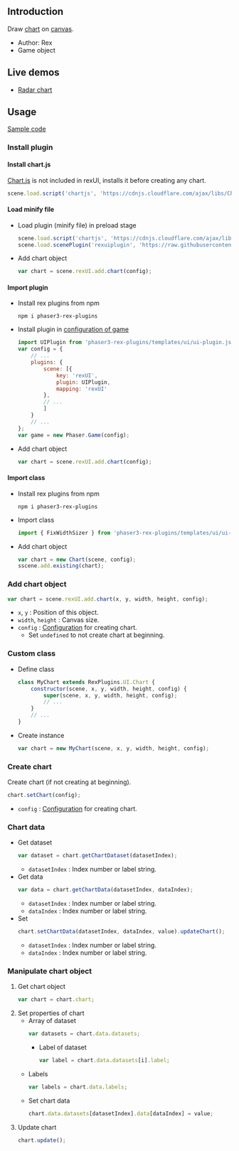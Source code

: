 ## Introduction

Draw [chart](https://www.chartjs.org/) on [canvas](canvas.md).

- Author: Rex
- Game object

## Live demos

- [Radar chart](https://codepen.io/rexrainbow/pen/qwVBNy)

## Usage

[Sample code](https://github.com/rexrainbow/phaser3-rex-notes/tree/master/examples/ui-chart)

### Install plugin

#### Install chart.js

[Chart.js](https://www.chartjs.org/) is not included in rexUI, installs it before creating any chart.

```javascript
scene.load.script('chartjs', 'https://cdnjs.cloudflare.com/ajax/libs/Chart.js/2.7.2/Chart.min.js');
```

#### Load minify file

- Load plugin (minify file) in preload stage
    ```javascript
    scene.load.script('chartjs', 'https://cdnjs.cloudflare.com/ajax/libs/Chart.js/2.7.2/Chart.min.js');
    scene.load.scenePlugin('rexuiplugin', 'https://raw.githubusercontent.com/rexrainbow/phaser3-rex-notes/master/dist/rexuiplugin.min.js', 'rexUI', 'rexUI');
    ```
- Add chart object
    ```javascript
    var chart = scene.rexUI.add.chart(config);
    ```

#### Import plugin

- Install rex plugins from npm
    ```
    npm i phaser3-rex-plugins
    ```
- Install plugin in [configuration of game](game.md#configuration)
    ```javascript
    import UIPlugin from 'phaser3-rex-plugins/templates/ui/ui-plugin.js';
    var config = {
        // ...
        plugins: {
            scene: [{
                key: 'rexUI',
                plugin: UIPlugin,
                mapping: 'rexUI'
            },
            // ...
            ]
        }
        // ...
    };
    var game = new Phaser.Game(config);
    ```
- Add chart object
    ```javascript
    var chart = scene.rexUI.add.chart(config);
    ```

#### Import class

- Install rex plugins from npm
    ```
    npm i phaser3-rex-plugins
    ```
- Import class
    ```javascript
    import { FixWidthSizer } from 'phaser3-rex-plugins/templates/ui/ui-components.js';
    ```
- Add chart object
    ```javascript    
    var chart = new Chart(scene, config);
    sscene.add.existing(chart);
    ```

### Add chart object

```javascript
var chart = scene.rexUI.add.chart(x, y, width, height, config);
```

- `x`, `y` : Position of this object.
- `width`, `height` : Canvas size.
- `config` : [Configuration](https://www.chartjs.org/docs/latest/configuration/) for creating chart.
    - Set `undefined` to not create chart at beginning.

### Custom class

- Define class
    ```javascript
    class MyChart extends RexPlugins.UI.Chart {
        constructor(scene, x, y, width, height, config) {
            super(scene, x, y, width, height, config);
            // ...
        }
        // ...
    }
    ```
- Create instance
    ```javascript
    var chart = new MyChart(scene, x, y, width, height, config);
    ```

### Create chart

Create chart (if not creating at beginning).

```javascript
chart.setChart(config);
```

- `config` : [Configuration](https://www.chartjs.org/docs/latest/configuration/) for creating chart.

### Chart data

- Get dataset
    ```javascript
    var dataset = chart.getChartDataset(datasetIndex);
    ```
    - `datasetIndex` : Index number or label string.
- Get data
    ```javascript
    var data = chart.getChartData(datasetIndex, dataIndex);
    ```
    - `datasetIndex` : Index number or label string.
    - `dataIndex` : Index number or label string.
- Set
    ```javascript
    chart.setChartData(datasetIndex, dataIndex, value).updateChart();
    ```
    - `datasetIndex` : Index number or label string.
    - `dataIndex` : Index number or label string.

### Manipulate chart object

1. Get chart object
    ```javascript
    var chart = chart.chart;
    ```
1. Set properties of chart
    - Array of dataset
        ```javascript
        var datasets = chart.data.datasets;
        ```
        - Label of dataset
            ```javascript
            var label = chart.data.datasets[i].label;
            ```
    - Labels
        ```javascript
        var labels = chart.data.labels;
        ```
    - Set chart data
        ```javascript
        chart.data.datasets[datasetIndex].data[dataIndex] = value;
        ```
1. Update chart
    ```javascript
    chart.update();
    ```